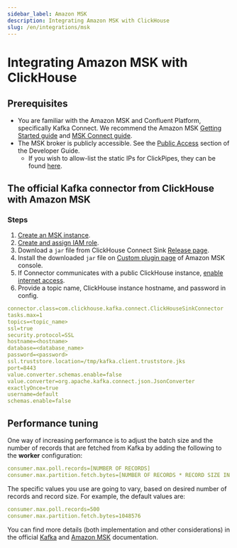 ```yaml
---
sidebar_label: Amazon MSK
description: Integrating Amazon MSK with ClickHouse
slug: /en/integrations/msk
---
```


# Integrating Amazon MSK with ClickHouse

## Prerequisites

- You are familiar with the Amazon MSK and Confluent Platform, specifically Kafka Connect. We recommend the Amazon MSK [Getting Started guide](https://docs.aws.amazon.com/msk/latest/developerguide/getting-started.html) and [MSK Connect guide](https://docs.aws.amazon.com/msk/latest/developerguide/msk-connect.html).
- The MSK broker is publicly accessible. See the [Public Access](https://docs.aws.amazon.com/msk/latest/developerguide/public-access.html) section of the Developer Guide.
  - If you wish to allow-list the static IPs for ClickPipes, they can be found [here](../clickpipes/index.md#list-of-static-ips).

## The official Kafka connector from ClickHouse with Amazon MSK

### Steps
1. [Create an MSK instance](https://docs.aws.amazon.com/msk/latest/developerguide/create-cluster.html).
1. [Create and assign IAM role](https://docs.aws.amazon.com/msk/latest/developerguide/create-client-iam-role.html).
1. Download a `jar` file from ClickHouse Connect Sink [Release page](https://github.com/ClickHouse/clickhouse-kafka-connect/releases).
1. Install the downloaded `jar` file on [Custom plugin page](https://docs.aws.amazon.com/msk/latest/developerguide/msk-connect-plugins.html) of Amazon MSK console.
1. If Connector communicates with a public ClickHouse instance, [enable internet access](https://docs.aws.amazon.com/msk/latest/developerguide/msk-connect-internet-access.html).
1. Provide a topic name, ClickHouse instance hostname, and password in config.
```yml
connector.class=com.clickhouse.kafka.connect.ClickHouseSinkConnector
tasks.max=1
topics=<topic_name>
ssl=true
security.protocol=SSL
hostname=<hostname>
database=<database_name>
password=<password>
ssl.truststore.location=/tmp/kafka.client.truststore.jks
port=8443
value.converter.schemas.enable=false
value.converter=org.apache.kafka.connect.json.JsonConverter
exactlyOnce=true
username=default
schemas.enable=false
```

## Performance tuning
One way of increasing performance is to adjust the batch size and the number of records that are fetched from Kafka by adding the following to the **worker** configuration:
```yml
consumer.max.poll.records=[NUMBER OF RECORDS]
consumer.max.partition.fetch.bytes=[NUMBER OF RECORDS * RECORD SIZE IN BYTES]
```

The specific values you use are going to vary, based on desired number of records and record size. For example, the default values are:

```yml
consumer.max.poll.records=500
consumer.max.partition.fetch.bytes=1048576
```

You can find more details (both implementation and other considerations) in the official [Kafka](https://kafka.apache.org/documentation/#consumerconfigs) and 
[Amazon MSK](https://docs.aws.amazon.com/msk/latest/developerguide/msk-connect-workers.html#msk-connect-create-custom-worker-config) documentation.
